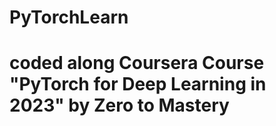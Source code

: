 # PyTorchLearn
# coded along Coursera Course "PyTorch for Deep Learning in 2023" by Zero to Mastery
